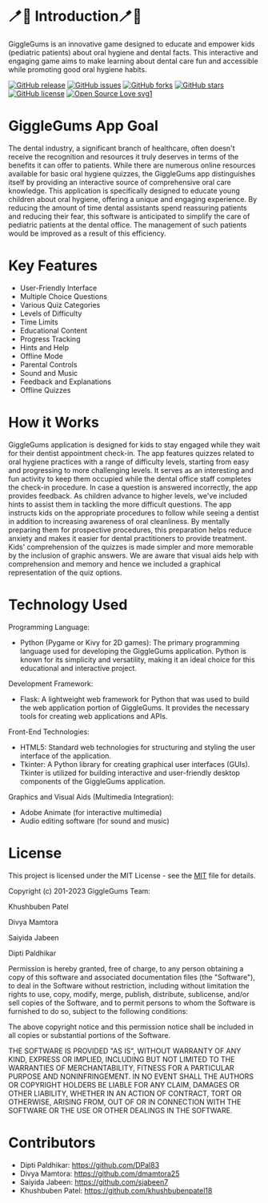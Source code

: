 # 🪥🦷 Introduction🪥🦷
GiggleGums is an innovative game designed to educate and empower kids (pediatric patients) about oral hygiene and dental facts. This interactive and engaging game aims to make learning about dental care fun and accessible while promoting good oral hygiene habits. 

[![GitHub release](https://img.shields.io/github/release/akashgiricse/lets-quiz.svg)](https://img.shields.io/bower/vpre/bootstrap.svg)
[![GitHub issues](https://img.shields.io/github/issues/akashgiricse/lets-quiz.svg)](https://github.com/akashgiricse/lets-quiz/issues)
[![GitHub forks](https://img.shields.io/github/forks/akashgiricse/lets-quiz.svg)](https://github.com/akashgiricse/lets-quiz/network)
[![GitHub stars](https://img.shields.io/github/stars/akashgiricse/lets-quiz.svg)](https://github.com/akashgiricse/lets-quiz/stargazers)
[![GitHub license](https://img.shields.io/github/license/akashgiricse/lets-quiz.svg)](https://github.com/akashgiricse/lets-quiz/blob/master/LICENSE)
[![Open Source Love svg1](https://badges.frapsoft.com/os/v1/open-source.svg?v=103)](https://github.com/ellerbrock/open-source-badges/)


# GiggleGums App Goal 
The dental industry, a significant branch of healthcare, often doesn't receive the recognition and resources it truly deserves in terms of the benefits it can offer to patients. While there are numerous online resources available for basic oral hygiene quizzes, the GiggleGums app distinguishes itself by providing an interactive source of comprehensive oral care knowledge. This application is specifically designed to educate young children about oral hygiene, offering a unique and engaging experience. By reducing the amount of time dental assistants spend reassuring patients and reducing their fear, this software is anticipated to simplify the care of pediatric patients at the dental office. The management of such patients would be improved as a result of this efficiency.

# Key Features
- User-Friendly Interface
- Multiple Choice Questions
- Various Quiz Categories
- Levels of Difficulty
- Time Limits
- Educational Content
- Progress Tracking
- Hints and Help
- Offline Mode
- Parental Controls
- Sound and Music
- Feedback and Explanations
- Offline Quizzes

# How it Works
GiggleGums application is designed for kids to stay engaged while they wait for their dentist appointment check-in. The app features quizzes related to oral hygiene practices with a range of difficulty levels, starting from easy and progressing to more challenging levels. It serves as an interesting and fun activity to keep them occupied while the dental office staff completes the check-in procedure. In case a question is answered incorrectly, the app provides feedback. As children advance to higher levels, we've included hints to assist them in tackling the more difficult questions. The app instructs kids on the appropriate procedures to follow while seeing a dentist in addition to increasing awareness of oral cleanliness. By mentally preparing them for prospective procedures, this preparation helps reduce anxiety and makes it easier for dental practitioners to provide treatment. Kids' comprehension of the quizzes is made simpler and more memorable by the inclusion of graphic answers. We are aware that visual aids help with comprehension and memory and hence we included a graphical representation of the quiz options.

# Technology Used
Programming Language:
- Python (Pygame or Kivy for 2D games): The primary programming language used for developing the GiggleGums application. Python is known for its simplicity and versatility, making it an ideal choice for this educational and interactive project.
    
Development Framework:
- Flask: A lightweight web framework for Python that was used to build the web application portion of GiggleGums. It provides the necessary tools for creating web applications and APIs.

Front-End Technologies:
- HTML5: Standard web technologies for structuring and styling the user interface of the application.
- Tkinter: A Python library for creating graphical user interfaces (GUIs). Tkinter is utilized for building interactive and user-friendly desktop components of the GiggleGums application.

Graphics and Visual Aids (Multimedia Integration):
- Adobe Animate (for interactive multimedia)
- Audio editing software (for sound and music)


# License

This project is licensed under the MIT License - see the [MIT](https://github.com/ksu-hmi/GiggleGums/blob/main/LICENSE) file for details.

 
Copyright (c) 201-2023 GiggleGums Team:

Khushbuben Patel

Divya Mamtora

Saiyida Jabeen

Dipti Paldhikar

Permission is hereby granted, free of charge, to any person obtaining a copy of this software and associated documentation files (the "Software"), to deal in the Software without restriction, including without limitation the rights to use, copy, modify, merge, publish, distribute, sublicense, and/or sell copies of the Software, and to permit persons to whom the Software is furnished to do so, subject to the following conditions:
 
The above copyright notice and this permission notice shall be included in all copies or substantial portions of the Software.
 
THE SOFTWARE IS PROVIDED "AS IS", WITHOUT WARRANTY OF ANY KIND, EXPRESS OR IMPLIED, INCLUDING BUT NOT LIMITED TO THE WARRANTIES OF MERCHANTABILITY, FITNESS FOR A PARTICULAR PURPOSE AND NONINFRINGEMENT. IN NO EVENT SHALL THE AUTHORS OR COPYRIGHT HOLDERS BE LIABLE FOR ANY CLAIM, DAMAGES OR OTHER LIABILITY, WHETHER IN AN ACTION OF CONTRACT, TORT OR OTHERWISE, ARISING FROM, OUT OF OR IN CONNECTION WITH THE SOFTWARE OR THE USE OR OTHER DEALINGS IN THE SOFTWARE.


# Contributors
 - Dipti Paldhikar: https://github.com/DPal83
 - Divya Mamtora: https://github.com/dmamtora25
 - Saiyida Jabeen: https://github.com/sjabeen7
 - Khushbuben Patel: https://github.com/khushbubenpatel18


